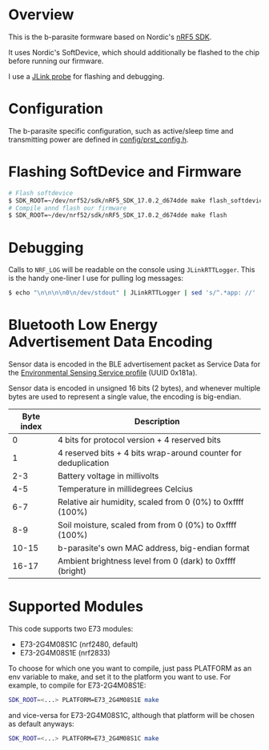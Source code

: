 # Overview

This is the b-parasite formware based on Nordic's [nRF5 SDK](https://infocenter.nordicsemi.com/index.jsp?topic=%2Fstruct_sdk%2Fstruct%2Fsdk_nrf5_latest.html&cp=7_1).

It uses Nordic's SoftDevice, which should additionally be flashed to the chip before running our firmware.

I use a [JLink probe](https://www.segger.com/products/debug-probes/j-link/) for flashing and debugging.

# Configuration
The b-parasite specific configuration, such as active/sleep time  and transmitting power are defined in [config/prst_config.h](./config/prst_config.h).

# Flashing SoftDevice and Firmware
```bash
# Flash softdevice
$ SDK_ROOT=~/dev/nrf52/sdk/nRF5_SDK_17.0.2_d674dde make flash_softdevice
# Compile annd flash our firmware
$ SDK_ROOT=~/dev/nrf52/sdk/nRF5_SDK_17.0.2_d674dde make flash
```

# Debugging
Calls to `NRF_LOG` will be readable on the console using `JLinkRTTLogger`. This is the handy one-liner I use for pulling log messages:

```bash
$ echo "\n\n\n\n0\n/dev/stdout" | JLinkRTTLogger | sed 's/^.*app: //'
```

# Bluetooth Low Energy Advertisement Data Encoding
Sensor data is encoded in the BLE advertisement packet as Service Data for the [Environmental Sensing Service profile](https://www.bluetooth.com/specifications/assigned-numbers/environmental-sensing-service-characteristics/) (UUID 0x181a).

Sensor data is encoded in unsigned 16 bits (2 bytes), and whenever multiple
 bytes are used to represent a single value, the encoding is big-endian.

| Byte index |                          Description                           |
|------------|----------------------------------------------------------------|
| 0          | 4 bits for protocol version + 4 reserved bits                  |
| 1          | 4 reserved bits + 4 bits wrap-around counter for deduplication |
| 2-3        | Battery voltage in millivolts                                  |
| 4-5        | Temperature in millidegrees Celcius                            |
| 6-7        | Relative air humidity, scaled from 0 (0%) to 0xffff (100%)     |
| 8-9        | Soil moisture, scaled from from 0 (0%) to 0xffff (100%)        |
| 10-15      | b-parasite's own MAC address, big-endian format                |
| 16-17      | Ambient brightness level from 0 (dark) to 0xffff (bright)      |

# Supported Modules

This code supports two E73 modules:
 * E73-2G4M08S1C (nrf2480, default)
 * E73-2G4M08S1E (nrf2833)

To choose for which one you want to compile, just pass PLATFORM as an env variable to make, and set it to the platform you want to use. For example, to compile for E73-2G4M08S1E:


```bash
SDK_ROOT=<...> PLATFORM=E73_2G4M08S1E make
```

and vice-versa for E73-2G4M08S1C, although that platform will be chosen as default anyways:


```bash
SDK_ROOT=<...> PLATFORM=E73_2G4M08S1C make
```
